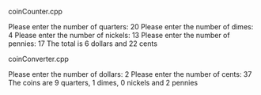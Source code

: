 coinCounter.cpp


Please enter the number of quarters: 
20
Please enter the number of dimes: 
4
Please enter the number of nickels: 
13
Please enter the number of pennies: 
17
The total is 6 dollars and 22 cents


coinConverter.cpp

Please enter the number of dollars: 
2
Please enter the number of cents: 
37
The coins are 9 quarters, 1 dimes, 0 nickels and 2 pennies
